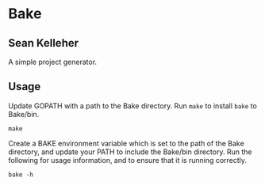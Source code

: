 Bake
====

Sean Kelleher
-------------

A simple project generator.

Usage
-----

Update GOPATH with a path to the Bake directory. Run `make` to install `bake` to
Bake/bin.

    make

Create a BAKE environment variable which is set to the path of the Bake
directory, and update your PATH to include the Bake/bin directory. Run the
following for usage information, and to ensure that it is running correctly.

    bake -h
